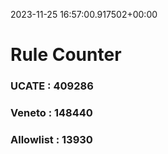 2023-11-25 16:57:00.917502+00:00
# Rule Counter 
 ### UCATE : 409286

 ### Veneto : 148440

 ### Allowlist : 13930